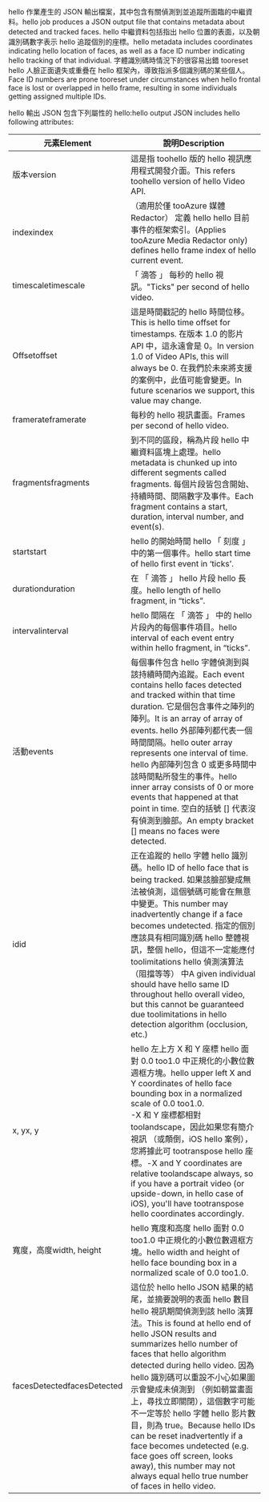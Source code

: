 <span data-ttu-id="9aab0-101">hello 作業產生的 JSON 輸出檔案，其中包含有關偵測到並追蹤所面臨的中繼資料。</span><span class="sxs-lookup"><span data-stu-id="9aab0-101">hello job produces a JSON output file that contains metadata about detected and tracked faces.</span></span> <span data-ttu-id="9aab0-102">hello 中繼資料包括指出 hello 位置的表面，以及朝識別碼數字表示 hello 追蹤個別的座標。</span><span class="sxs-lookup"><span data-stu-id="9aab0-102">hello metadata includes coordinates indicating hello location of faces, as well as a face ID number indicating hello tracking of that individual.</span></span> <span data-ttu-id="9aab0-103">字體識別碼時情況下的很容易出錯 tooreset hello 人臉正面遺失或重疊在 hello 框架內，導致指派多個識別碼的某些個人。</span><span class="sxs-lookup"><span data-stu-id="9aab0-103">Face ID numbers are prone tooreset under circumstances when hello frontal face is lost or overlapped in hello frame, resulting in some individuals getting assigned multiple IDs.</span></span>

<span data-ttu-id="9aab0-104">hello 輸出 JSON 包含下列屬性的 hello:</span><span class="sxs-lookup"><span data-stu-id="9aab0-104">hello output JSON includes hello following attributes:</span></span>

| <span data-ttu-id="9aab0-105">元素</span><span class="sxs-lookup"><span data-stu-id="9aab0-105">Element</span></span> | <span data-ttu-id="9aab0-106">說明</span><span class="sxs-lookup"><span data-stu-id="9aab0-106">Description</span></span> |
| --- | --- |
| <span data-ttu-id="9aab0-107">版本</span><span class="sxs-lookup"><span data-stu-id="9aab0-107">version</span></span> |<span data-ttu-id="9aab0-108">這是指 toohello 版的 hello 視訊應用程式開發介面。</span><span class="sxs-lookup"><span data-stu-id="9aab0-108">This refers toohello version of hello Video API.</span></span> |
| <span data-ttu-id="9aab0-109">index</span><span class="sxs-lookup"><span data-stu-id="9aab0-109">index</span></span> | <span data-ttu-id="9aab0-110">（適用於僅 tooAzure 媒體 Redactor） 定義 hello hello 目前事件的框架索引。</span><span class="sxs-lookup"><span data-stu-id="9aab0-110">(Applies tooAzure Media Redactor only) defines hello frame index of hello current event.</span></span> |
| <span data-ttu-id="9aab0-111">timescale</span><span class="sxs-lookup"><span data-stu-id="9aab0-111">timescale</span></span> |<span data-ttu-id="9aab0-112">「 滴答 」 每秒的 hello 視訊。</span><span class="sxs-lookup"><span data-stu-id="9aab0-112">"Ticks" per second of hello video.</span></span> |
| <span data-ttu-id="9aab0-113">Offset</span><span class="sxs-lookup"><span data-stu-id="9aab0-113">offset</span></span> |<span data-ttu-id="9aab0-114">這是時間戳記的 hello 時間位移。</span><span class="sxs-lookup"><span data-stu-id="9aab0-114">This is hello time offset for timestamps.</span></span> <span data-ttu-id="9aab0-115">在版本 1.0 的影片 API 中，這永遠會是 0。</span><span class="sxs-lookup"><span data-stu-id="9aab0-115">In version 1.0 of Video APIs, this will always be 0.</span></span> <span data-ttu-id="9aab0-116">在我們於未來將支援的案例中，此值可能會變更。</span><span class="sxs-lookup"><span data-stu-id="9aab0-116">In future scenarios we support, this value may change.</span></span> |
| <span data-ttu-id="9aab0-117">framerate</span><span class="sxs-lookup"><span data-stu-id="9aab0-117">framerate</span></span> |<span data-ttu-id="9aab0-118">每秒的 hello 視訊畫面。</span><span class="sxs-lookup"><span data-stu-id="9aab0-118">Frames per second of hello video.</span></span> |
| <span data-ttu-id="9aab0-119">fragments</span><span class="sxs-lookup"><span data-stu-id="9aab0-119">fragments</span></span> |<span data-ttu-id="9aab0-120">到不同的區段，稱為片段 hello 中繼資料區塊上處理。</span><span class="sxs-lookup"><span data-stu-id="9aab0-120">hello metadata is chunked up into different segments called fragments.</span></span> <span data-ttu-id="9aab0-121">每個片段皆包含開始、持續時間、間隔數字及事件。</span><span class="sxs-lookup"><span data-stu-id="9aab0-121">Each fragment contains a start, duration, interval number, and event(s).</span></span> |
| <span data-ttu-id="9aab0-122">start</span><span class="sxs-lookup"><span data-stu-id="9aab0-122">start</span></span> |<span data-ttu-id="9aab0-123">hello 的開始時間 hello 「 刻度 」 中的第一個事件。</span><span class="sxs-lookup"><span data-stu-id="9aab0-123">hello start time of hello first event in ‘ticks’.</span></span> |
| <span data-ttu-id="9aab0-124">duration</span><span class="sxs-lookup"><span data-stu-id="9aab0-124">duration</span></span> |<span data-ttu-id="9aab0-125">在 「 滴答 」 hello 片段 hello 長度。</span><span class="sxs-lookup"><span data-stu-id="9aab0-125">hello length of hello fragment, in “ticks”.</span></span> |
| <span data-ttu-id="9aab0-126">interval</span><span class="sxs-lookup"><span data-stu-id="9aab0-126">interval</span></span> |<span data-ttu-id="9aab0-127">hello 間隔在 「 滴答 」 中的 hello 片段內的每個事件項目。</span><span class="sxs-lookup"><span data-stu-id="9aab0-127">hello interval of each event entry within hello fragment, in “ticks”.</span></span> |
| <span data-ttu-id="9aab0-128">活動</span><span class="sxs-lookup"><span data-stu-id="9aab0-128">events</span></span> |<span data-ttu-id="9aab0-129">每個事件包含 hello 字體偵測到與該持續時間內追蹤。</span><span class="sxs-lookup"><span data-stu-id="9aab0-129">Each event contains hello faces detected and tracked within that time duration.</span></span> <span data-ttu-id="9aab0-130">它是個包含事件之陣列的陣列。</span><span class="sxs-lookup"><span data-stu-id="9aab0-130">It is an array of array of events.</span></span> <span data-ttu-id="9aab0-131">hello 外部陣列都代表一個時間間隔。</span><span class="sxs-lookup"><span data-stu-id="9aab0-131">hello outer array represents one interval of time.</span></span> <span data-ttu-id="9aab0-132">hello 內部陣列包含 0 或更多時間中該時間點所發生的事件。</span><span class="sxs-lookup"><span data-stu-id="9aab0-132">hello inner array consists of 0 or more events that happened at that point in time.</span></span> <span data-ttu-id="9aab0-133">空白的括號 [] 代表沒有偵測到臉部。</span><span class="sxs-lookup"><span data-stu-id="9aab0-133">An empty bracket [] means no faces were detected.</span></span> |
| <span data-ttu-id="9aab0-134">id</span><span class="sxs-lookup"><span data-stu-id="9aab0-134">id</span></span> |<span data-ttu-id="9aab0-135">正在追蹤的 hello 字體 hello 識別碼。</span><span class="sxs-lookup"><span data-stu-id="9aab0-135">hello ID of hello face that is being tracked.</span></span> <span data-ttu-id="9aab0-136">如果該臉部變成無法被偵測，這個號碼可能會在無意中變更。</span><span class="sxs-lookup"><span data-stu-id="9aab0-136">This number may inadvertently change if a face becomes undetected.</span></span> <span data-ttu-id="9aab0-137">指定的個別應該具有相同識別碼 hello 整體視訊，整個 hello，但這不一定能應付 toolimitations hello 偵測演算法 （阻擋等等） 中</span><span class="sxs-lookup"><span data-stu-id="9aab0-137">A given individual should have hello same ID throughout hello overall video, but this cannot be guaranteed due toolimitations in hello detection algorithm (occlusion, etc.)</span></span> |
| <span data-ttu-id="9aab0-138">x, y</span><span class="sxs-lookup"><span data-stu-id="9aab0-138">x, y</span></span> |<span data-ttu-id="9aab0-139">hello 左上方 X 和 Y 座標 hello 面對 0.0 too1.0 中正規化的小數位數週框方塊。</span><span class="sxs-lookup"><span data-stu-id="9aab0-139">hello upper left X and Y coordinates of hello face bounding box in a normalized scale of 0.0 too1.0.</span></span> <br/><span data-ttu-id="9aab0-140">-X 和 Y 座標都相對 toolandscape，因此如果您有簡介視訊 （或顛倒，iOS hello 案例），您將據此可 tootranspose hello 座標。</span><span class="sxs-lookup"><span data-stu-id="9aab0-140">-X and Y coordinates are relative toolandscape always, so if you have a portrait video (or upside-down, in hello case of iOS), you'll have tootranspose hello coordinates accordingly.</span></span> |
| <span data-ttu-id="9aab0-141">寬度，高度</span><span class="sxs-lookup"><span data-stu-id="9aab0-141">width, height</span></span> |<span data-ttu-id="9aab0-142">hello 寬度和高度 hello 面對 0.0 too1.0 中正規化的小數位數週框方塊。</span><span class="sxs-lookup"><span data-stu-id="9aab0-142">hello width and height of hello face bounding box in a normalized scale of 0.0 too1.0.</span></span> |
| <span data-ttu-id="9aab0-143">facesDetected</span><span class="sxs-lookup"><span data-stu-id="9aab0-143">facesDetected</span></span> |<span data-ttu-id="9aab0-144">這位於 hello hello JSON 結果的結尾，並摘要說明的表面 hello 數目 hello 視訊期間偵測到該 hello 演算法。</span><span class="sxs-lookup"><span data-stu-id="9aab0-144">This is found at hello end of hello JSON results and summarizes hello number of faces that hello algorithm detected during hello video.</span></span> <span data-ttu-id="9aab0-145">因為 hello 識別碼可以重設不小心如果圖示會變成未偵測到 （例如朝當畫面上，尋找立即關閉），這個數字可能不一定等於 hello 字體 hello 影片數目，則為 true。</span><span class="sxs-lookup"><span data-stu-id="9aab0-145">Because hello IDs can be reset inadvertently if a face becomes undetected (e.g. face goes off screen, looks away), this number may not always equal hello true number of faces in hello video.</span></span> |

